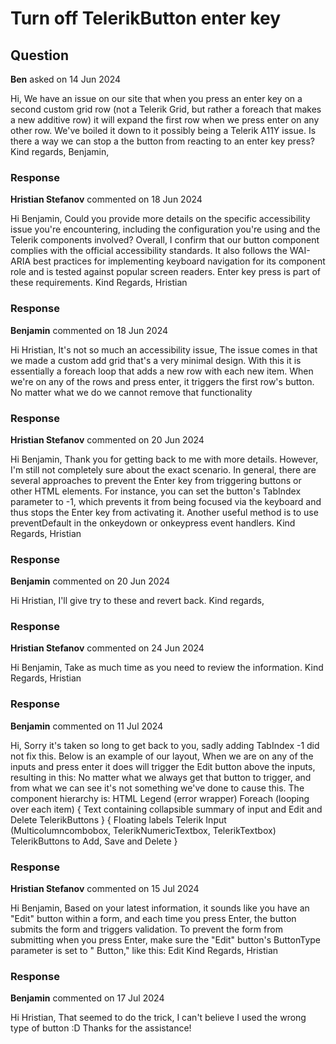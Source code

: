 # Turn off TelerikButton enter key

## Question

**Ben** asked on 14 Jun 2024

Hi, We have an issue on our site that when you press an enter key on a second custom grid row (not a Telerik Grid, but rather a foreach that makes a new additive row) it will expand the first row when we press enter on any other row. We've boiled it down to it possibly being a Telerik A11Y issue. Is there a way we can stop a the button from reacting to an enter key press? Kind regards, Benjamin,

### Response

**Hristian Stefanov** commented on 18 Jun 2024

Hi Benjamin, Could you provide more details on the specific accessibility issue you're encountering, including the configuration you're using and the Telerik components involved? Overall, I confirm that our button component complies with the official accessibility standards. It also follows the WAI-ARIA best practices for implementing keyboard navigation for its component role and is tested against popular screen readers. Enter key press is part of these requirements. Kind Regards, Hristian

### Response

**Benjamin** commented on 18 Jun 2024

Hi Hristian, It's not so much an accessibility issue, The issue comes in that we made a custom add grid that's a very minimal design. With this it is essentially a foreach loop that adds a new row with each new item. When we're on any of the rows and press enter, it triggers the first row's button. No matter what we do we cannot remove that functionality

### Response

**Hristian Stefanov** commented on 20 Jun 2024

Hi Benjamin, Thank you for getting back to me with more details. However, I'm still not completely sure about the exact scenario. In general, there are several approaches to prevent the Enter key from triggering buttons or other HTML elements. For instance, you can set the button's TabIndex parameter to -1, which prevents it from being focused via the keyboard and thus stops the Enter key from activating it. Another useful method is to use preventDefault in the onkeydown or onkeypress event handlers. Kind Regards, Hristian

### Response

**Benjamin** commented on 20 Jun 2024

Hi Hristian, I'll give try to these and revert back. Kind regards,

### Response

**Hristian Stefanov** commented on 24 Jun 2024

Hi Benjamin, Take as much time as you need to review the information. Kind Regards, Hristian

### Response

**Benjamin** commented on 11 Jul 2024

Hi, Sorry it's taken so long to get back to you, sadly adding TabIndex -1 did not fix this. Below is an example of our layout, When we are on any of the inputs and press enter it does will trigger the Edit button above the inputs, resulting in this: No matter what we always get that button to trigger, and from what we can see it's not something we've done to cause this. The component hierarchy is: HTML Legend (error wrapper) Foreach (looping over each item) { Text containing collapsible summary of input and Edit and Delete TelerikButtons } { Floating labels Telerik Input (Multicolumncombobox, TelerikNumericTextbox, TelerikTextbox) TelerikButtons to Add, Save and Delete }

### Response

**Hristian Stefanov** commented on 15 Jul 2024

Hi Benjamin, Based on your latest information, it sounds like you have an "Edit" button within a form, and each time you press Enter, the button submits the form and triggers validation. To prevent the form from submitting when you press Enter, make sure the "Edit" button's ButtonType parameter is set to " Button," like this: <TelerikButton ButtonType="@ButtonType.Button"> Edit </TelerikButton> Kind Regards, Hristian

### Response

**Benjamin** commented on 17 Jul 2024

Hi Hristian, That seemed to do the trick, I can't believe I used the wrong type of button :D Thanks for the assistance!
